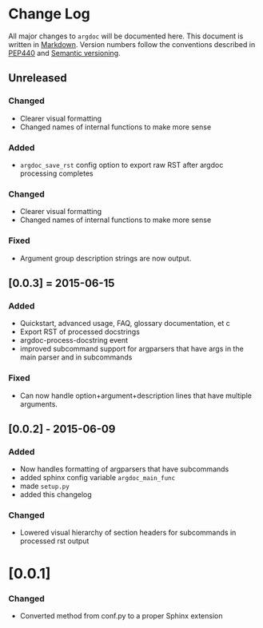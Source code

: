 # Change Log
All major changes to `argdoc` will be documented here. This document
is written in [Markdown](https://help.github.com/articles/markdown-basics/).
Version numbers follow the conventions described in
[PEP440](https://www.python.org/dev/peps/pep-0440/) and
[Semantic versioning](http://semver.org/).


## Unreleased

### Changed
- Clearer visual formatting
- Changed names of internal functions to make more sense

### Added
- `argdoc_save_rst` config option to export raw RST after argdoc processing completes 

### Changed
- Clearer visual formatting
- Changed names of internal functions to make more sense

### Fixed
- Argument group description strings are now output.


## [0.0.3] = 2015-06-15

### Added
- Quickstart, advanced usage, FAQ, glossary documentation, et c
- Export RST of processed docstrings
- argdoc-process-docstring event
- improved subcommand support for argparsers that have args
  in the main parser and in subcommands

### Fixed
- Can now handle option+argument+description lines that have
  multiple arguments.

## [0.0.2] - 2015-06-09

### Added
- Now handles formatting of argparsers that have subcommands
- added sphinx config variable `argdoc_main_func`
- made `setup.py`
- added this changelog

### Changed
- Lowered visual hierarchy of section headers for subcommands
  in processed rst output

# [0.0.1]

### Changed
- Converted method from conf.py to a proper Sphinx extension
